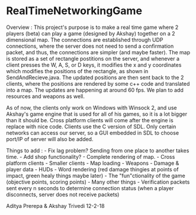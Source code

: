 # RealTimeNetworkingGame


Overview : 
  This project's purpose is to make a real time game where 2 players (beta) can play a game (designed by Akshay) together 
  on a 2 dimensional map. The connections are established through UDP connections, where the server does not need to send a 
  confirmation packet, and thus, the connections are simpler (and maybe faster). The map is stored as a set of rectangle 
  postitions on the server, and whenever a client presses the W, A, S, or D keys, it modifies the x and y coordinates which 
  modifies the positions of the rectangle, as shown in SendAndRecieve.java. The updated positions are then sent back to the 2 
  clients, where the positions are rendered by some c++ code and translated into a map. The updates are happening at around 60 
  fps. We plan to add resources and weapons as well.
  
  As of now, the clients only work on Windows with Winsock 2, and use Akshay's game engine that is used for all of his games, 
  so it is a lot bigger than it should be. Cross platform clients will come after the engine is replace with nice code. Clients 
  use the C version of SDL. Only certain networks can access our server, so a GUI embedded in SDL to choose port/IP of server 
  will also be added.
  
Things to add : 
      - Fix lag problem? Sending from one place to another takes time.
      - Add shop functionality?
      - Complete rendering of map.
      - Cross platform clients
      - Smaller clients
      - Map loading
      - Weapons
      - Damage & player data
      - HUDs
      - Word rendering (red damage thingies at points of impact, green healy things maybe later)
      - The "fun"ctionality of the game (objective points, scoring points)
      - Many other things
      - Verification packets sent every n seconds to determine connection status 
          (when a player disconnects, server does not receive packets)
     
Aditya Prerepa & Akshay Trivedi 12-2-18
